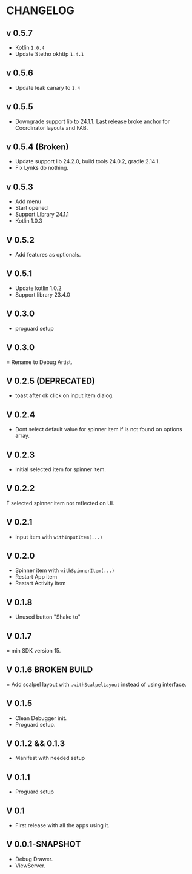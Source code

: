 # CHANGELOG

## v 0.5.7
- Kotlin `1.0.4`
- Update Stetho okhttp `1.4.1`


## v 0.5.6
- Update leak canary to `1.4`

## v 0.5.5
- Downgrade support lib to 24.1.1.
Last release broke anchor for Coordinator layouts and FAB.

## v 0.5.4 (Broken)
- Update support lib 24.2.0, build tools 24.0.2, gradle 2.14.1.
- Fix Lynks do nothing.

## v 0.5.3
- Add menu
- Start opened
- Support Library 24.1.1
- Kotlin 1.0.3

## V 0.5.2
- Add features as optionals.

## V 0.5.1
- Update kotlin 1.0.2
- Support library 23.4.0

## V 0.3.0
+ proguard setup

## V 0.3.0
= Rename to Debug Artist.

## V 0.2.5 (DEPRECATED)
- toast after ok click on input item dialog. 

## V 0.2.4
+ Dont select default value for spinner item if is not found on options array.

## V 0.2.3
+ Initial selected item for spinner item.

## V 0.2.2
F selected spinner item not reflected on UI. 

## V 0.2.1
+ Input item with `withInputItem(...)`

## V 0.2.0
+ Spinner item with `withSpinnerItem(...)`
+ Restart App item
+ Restart Activity item

## V 0.1.8
- Unused button "Shake to"

## V 0.1.7
= min SDK version 15.

## V 0.1.6 BROKEN BUILD 
= Add scalpel layout with `.withScalpelLayout` instead of using interface.

## V 0.1.5
+ Clean Debugger init.
+ Proguard setup. 

## V 0.1.2 && 0.1.3
+ Manifest with needed setup

## V 0.1.1
+ Proguard setup

## V 0.1
+ First release with all the apps using it.

## V 0.0.1-SNAPSHOT
+ Debug Drawer.
+ ViewServer.